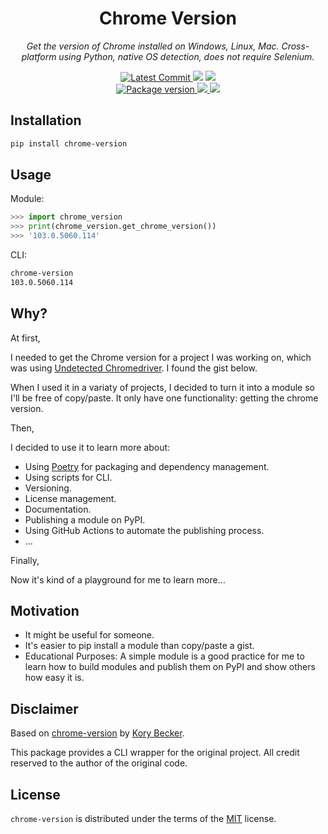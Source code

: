 <h1 align="center">
    <strong>Chrome Version</strong>
</h1>
<p align="center">
    <em>Get the version of Chrome installed on Windows, Linux, Mac. Cross-platform using Python, native OS detection, does not require Selenium.</em>
</p>
<p align="center">
    <a href="https://github.com/hasansezertasan/chrome-version" target="_blank">
        <img src="https://img.shields.io/github/last-commit/hasansezertasan/chrome-version" alt="Latest Commit">
    </a>
        <img src="https://img.shields.io/github/workflow/status/hasansezertasan/chrome-version/Test">
        <img src="https://img.shields.io/codecov/c/github/hasansezertasan/chrome-version">
    <br />
    <a href="https://pypi.org/project/chrome-version" target="_blank">
        <img src="https://img.shields.io/pypi/v/chrome-version" alt="Package version">
    </a>
    <a href="https://pypi.org/project/chrome-version" target="_blank">
        <img src="https://img.shields.io/pypi/pyversions/chrome-version">
    </a>
    <img src="https://img.shields.io/github/license/hasansezertasan/chrome-version">
</p>

## Installation

``` bash
pip install chrome-version
```

## Usage

Module:

```python
>>> import chrome_version
>>> print(chrome_version.get_chrome_version())
>>> '103.0.5060.114'
```

CLI:

```bash
chrome-version
103.0.5060.114
```

## Why?

At first,

I needed to get the Chrome version for a project I was working on, which was using [Undetected Chromedriver](https://github.com/ultrafunkamsterdam/undetected-chromedriver). I found the gist below.

When I used it in a variaty of projects, I decided to turn it into a module so I'll be free of copy/paste. It only have one functionality: getting the chrome version.

Then,

I decided to use it to learn more about:

- Using [Poetry](https://python-poetry.org/) for packaging and dependency management.
- Using scripts for CLI.
- Versioning.
- License management.
- Documentation.
- Publishing a module on PyPI.
- Using GitHub Actions to automate the publishing process.
- ...

Finally,

Now it's kind of a playground for me to learn more...

## Motivation

- It might be useful for someone.
- It's easier to pip install a module than copy/paste a gist.
- Educational Purposes: A simple module is a good practice for me to learn how to build modules and publish them on PyPI and show others how easy it is.

## Disclaimer

Based on [chrome-version](https://gist.github.com/primaryobjects/d5346bf7a173dbded1a70375ff7461b4) by [Kory Becker](https://github.com/primaryobjects).

This package provides a CLI wrapper for the original project. All credit reserved to the author of the original code.

## License

`chrome-version` is distributed under the terms of the [MIT](https://spdx.org/licenses/MIT.html) license.

<!-- Links -->
